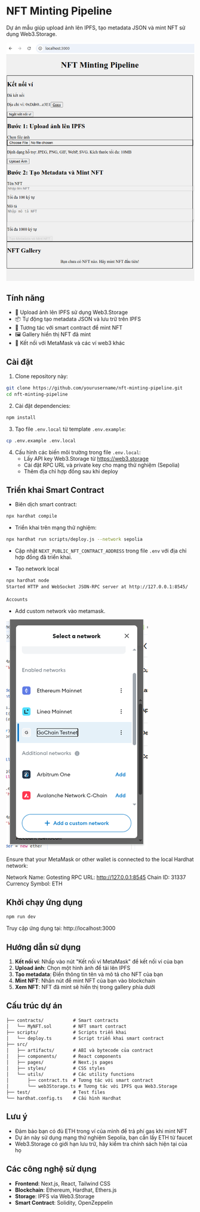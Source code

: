 # NFT Minting Pipeline

Dự án mẫu giúp upload ảnh lên IPFS, tạo metadata JSON và mint NFT sử dụng Web3.Storage.

![NFT Minting](nft-mining-screenshot.png)

## Tính năng

- 🔁 Upload ảnh lên IPFS sử dụng Web3.Storage
- 📦 Tự động tạo metadata JSON và lưu trữ trên IPFS
- 🔗 Tương tác với smart contract để mint NFT
- 🖼️ Gallery hiển thị NFT đã mint
- 👛 Kết nối với MetaMask và các ví web3 khác

## Cài đặt

1. Clone repository này:

```bash
git clone https://github.com/yourusername/nft-minting-pipeline.git
cd nft-minting-pipeline
```

2. Cài đặt dependencies:

```bash
npm install
```

3. Tạo file `.env.local` từ template `.env.example`:

```bash
cp .env.example .env.local
```

4. Cấu hình các biến môi trường trong file `.env.local`:
   - Lấy API key Web3.Storage từ https://web3.storage
   - Cài đặt RPC URL và private key cho mạng thử nghiệm (Sepolia)
   - Thêm địa chỉ hợp đồng sau khi deploy

## Triển khai Smart Contract

- Biên dịch smart contract:

```bash
npx hardhat compile
```

- Triển khai trên mạng thử nghiệm:

```bash
npx hardhat run scripts/deploy.js --network sepolia
```

- Cập nhật `NEXT_PUBLIC_NFT_CONTRACT_ADDRESS` trong file `.env` với địa chỉ hợp đồng đã triển khai.


- Tạo network local 

```bash
npx hardhat node
Started HTTP and WebSocket JSON-RPC server at http://127.0.0.1:8545/

Accounts
```

- Add custom network vào metamask.

![MetaMask Setting](metamask-setting.png)

Ensure that your MetaMask or other wallet is connected to the local Hardhat network:

Network Name: Gotesting
RPC URL: http://127.0.0.1:8545
Chain ID: 31337
Currency Symbol: ETH

## Khởi chạy ứng dụng

```bash
npm run dev
```

Truy cập ứng dụng tại: http://localhost:3000

## Hướng dẫn sử dụng

1. **Kết nối ví**: Nhấp vào nút "Kết nối ví MetaMask" để kết nối ví của bạn
2. **Upload ảnh**: Chọn một hình ảnh để tải lên IPFS
3. **Tạo metadata**: Điền thông tin tên và mô tả cho NFT của bạn
4. **Mint NFT**: Nhấn nút để mint NFT của bạn vào blockchain
5. **Xem NFT**: NFT đã mint sẽ hiển thị trong gallery phía dưới

## Cấu trúc dự án

```
├── contracts/           # Smart contracts 
│   └── MyNFT.sol        # NFT smart contract
├── scripts/             # Scripts triển khai
│   └── deploy.ts        # Script triển khai smart contract
├── src/
│   ├── artifacts/       # ABI và bytecode của contract
│   ├── components/      # React components
│   ├── pages/           # Next.js pages
│   ├── styles/          # CSS styles
│   └── utils/           # Các utility functions
│       ├── contract.ts  # Tương tác với smart contract
│       └── web3Storage.ts # Tương tác với IPFS qua Web3.Storage
├── test/                # Test files
└── hardhat.config.ts    # Cấu hình Hardhat
```

## Lưu ý

- Đảm bảo bạn có đủ ETH trong ví của mình để trả phí gas khi mint NFT
- Dự án này sử dụng mạng thử nghiệm Sepolia, bạn cần lấy ETH từ faucet
- Web3.Storage có giới hạn lưu trữ, hãy kiểm tra chính sách hiện tại của họ

## Các công nghệ sử dụng

- **Frontend**: Next.js, React, Tailwind CSS
- **Blockchain**: Ethereum, Hardhat, Ethers.js
- **Storage**: IPFS via Web3.Storage
- **Smart Contract**: Solidity, OpenZeppelin
